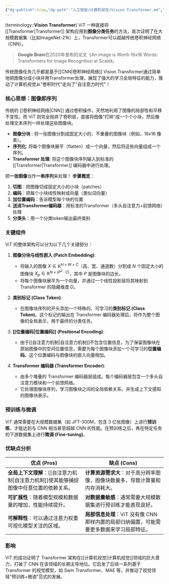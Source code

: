```yaml
---
{"dg-publish":true,"dg-path":"人工智能/计算机视觉/Vision Transformer.md","permalink":"/人工智能/计算机视觉/Vision Transformer/","dgPassFrontmatter":true,"noteIcon":"","created":"2025-04-28T22:38:34.840+08:00","updated":"2025-08-30T17:56:35.829+08:00"}
---
```


(terminology::**Vision Transformer**)  ViT
一种直接将 [[Transformer\|Transformer]] 架构应用到**图像分类任务**的方法，首次证明了在大规模数据集（比如ImageNet-21k）上，Transformer可以超越传统卷积神经网络（CNN）。
> **Google Brain**在2020年发布的论文《An Image is Worth 16x16 Words: Transformers for Image Recognition at Scale》。

传统图像任务几乎都是基于[[CNN\|卷积神经网络]]
Vision Transformer通过简单地把图像分成小块并用Transformer处理，展现了强大的学习全局特征的能力，推动了计算机视觉从"卷积时代"走向了"自注意力时代"！


### 核心思想：图像即序列

传统的 [[卷积神经网络\|CNN]] 通过卷积操作，天然地利用了图像的局部性和平移不变性。而 ViT 则完全抛弃了卷积层，直接将图像“打碎”成一个个小块，然后像处理文本序列一样处理这些图像块。

-   **图像分块** : 将一张图像分割成固定大小的、不重叠的图像块（例如，16x16 像素）。
-   **序列化**: 将每个图像块展平（flatten）成一个向量，然后将这些向量组成一个序列。
-   **Transformer 处理**: 将这个图像块序列输入到标准的 [[Transformer\|Transformer]] 编码器中进行处理。


把**一张图像**当作**一串序列**来处理！
**步骤概览**：
1. **切图**：把图像切成固定大小的小块（patches）
2. **编码**：把每个小块线性映射成向量（类似词向量）
3. **加位置编码**：告诉模型每个块的位置
4. **送进Transformer编码器**：用标准的Transformer（多头自注意力+前馈网络）处理
5. **分类头**：用一个分类token输出最终类别

### 关键组件

ViT 的整体架构可以分为以下几个关键部分：

1.  **图像分块与线性嵌入 (Patch Embedding)**:
    -   将输入的图像 $X \in \mathbb{R}^{H \times W \times C}$（高、宽、通道数）分割成 $N$ 个固定大小的图像块 $X_p \in \mathbb{R}^{N \times (P^2 \cdot C)}$，其中 $P$ 是图像块的边长。
    -   将每个图像块展平为一个向量，并通过一个线性投影层将其映射到 Transformer 的隐藏维度 $D$。

2.  **类别标记 (Class Token)**:
    -   在图像块序列的开头添加一个特殊的、可学习的**类别标记 (Class Token)**。这个标记的输出在 Transformer 编码器处理后，将作为整个图像的全局表示，用于最终的分类任务。

3.  **[[位置编码\|位置编码]] (Positional Encoding)**:
    -   由于[[自注意力机制\|自注意力机制]]不包含位置信息，为了保留图像块在原始图像中的空间位置信息，需要为每个图像块添加一个可学习的**位置编码**。这个位置编码与图像块的嵌入向量相加。

4.  **Transformer 编码器 (Transformer Encoder)**:
    -   由多个堆叠的 Transformer 编码器层组成。每个编码器层包含一个多头自注意力模块和一个前馈网络。
    -   它处理图像块序列，学习图像块之间的全局依赖关系，并生成上下文感知的图像块表示。



### 预训练与微调

ViT 通常需要在大规模数据集（如 JFT-300M，包含 3 亿张图像）上进行**预训练**，才能达到与 CNN 相当甚至超越 CNN 的性能。在预训练之后，再在特定任务的下游数据集上进行**微调 (Fine-tuning)**。

### 优缺点分析

| 优点 (Pros)                                  | 缺点 (Cons)                                                                  |
|----------------------------------------------|------------------------------------------------------------------------------|
| **全局上下文理解**：[[自注意力机制\|自注意力机制]]使其能够捕捉图像中任意位置的依赖关系。 | **计算资源需求大**：对于高分辨率图像，图像块数量多，导致计算量和内存消耗大。 |
| **可扩展性**：随着模型规模和数据量的增加，性能持续提升。 | **对数据量敏感**：通常需要大规模数据集进行预训练才能表现良好。             |
| **可解释性**：可以通过注意力权重可视化模型关注的区域。 | **局部信息处理**：ViT 没有像 CNN 那样内置的局部归纳偏置，可能需要更多数据来学习局部特征。 |

### 影响

ViT 的成功证明了 Transformer 架构在[[计算机视觉\|计算机视觉]]领域的巨大潜力，打破了 CNN 在该领域的长期主导地位。它启发了后续一系列基于 Transformer 的视觉模型，如 Swin Transformer、MAE 等，并推动了视觉领域“预训练+微调”范式的发展。